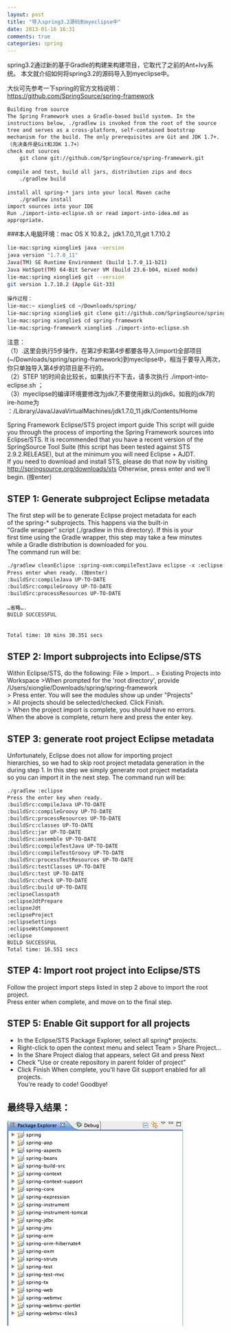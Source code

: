 ```yaml
---
layout: post
title: "导入spring3.2源码到myeclipse中"
date: 2013-01-16 16:31
comments: true
categories: spring
---
```


spring3.2通过新的基于Gradle的构建来构建项目，它取代了之前的Ant+Ivy系统。
本文就介绍如何将spring3.2的源码导入到myeclipse中。

<!-- more -->

大伙可先参考一下spring的官方文档说明：https://github.com/SpringSource/spring-framework

```
Building from source  
The Spring Framework uses a Gradle-based build system. In the instructions below, ./gradlew is invoked from the root of the source tree and serves as a cross-platform, self-contained bootstrap mechanism for the build. The only prerequisites are Git and JDK 1.7+.（先决条件是Git和JDK 1.7+）  
check out sources  
	git clone git://github.com/SpringSource/spring-framework.git
 
compile and test, build all jars, distribution zips and docs    
	./gradlew build
 
install all spring-* jars into your local Maven cache  
	./gradlew install
import sources into your IDE  
Run ./import-into-eclipse.sh or read import-into-idea.md as appropriate.  
```

###本人电脑环境：mac OS X 10.8.2，jdk1.7.0_11,git 1.7.10.2

``` bash
lie-mac:spring xionglie$ java -version
java version "1.7.0_11"
Java(TM) SE Runtime Environment (build 1.7.0_11-b21)
Java HotSpot(TM) 64-Bit Server VM (build 23.6-b04, mixed mode)
lie-mac:spring xionglie$ git --version
git version 1.7.10.2 (Apple Git-33)

操作过程：
lie-mac:~ xionglie$ cd ~/Downloads/spring/
lie-mac:spring xionglie$ git clone git://github.com/SpringSource/spring-framework.git
lie-mac:spring xionglie$ cd spring-framework
lie-mac:spring-framework xionglie$ ./import-into-eclipse.sh 
```

注意：   
（1）.这里会执行5步操作，在第2步和第4步都要各导入(import)全部项目(~/Downloads/spring/spring-framework)到myeclipse中，相当于要导入两次，你只单独导入第4步的项目是不行的。    
（2）STEP 1的时间会比较长，如果执行不下去，请多次执行 ./import-into-eclipse.sh ；    
（3）myeclipse的编译环境要修改为jdk7,不要使用默认的jdk6。如我的jdk7的ire-home为 ：/Library/Java/JavaVirtualMachines/jdk1.7.0_11.jdk/Contents/Home        

Spring Framework Eclipse/STS project import guide
This script will guide you through the process of importing the
Spring Framework sources into Eclipse/STS. It is recommended that you
have a recent version of the SpringSource Tool Suite (this script has
been tested against STS 2.9.2.RELEASE), but at the minimum you will
need Eclipse + AJDT.  
If you need to download and install STS, please do that now by
visiting http://springsource.org/downloads/sts
Otherwise, press enter and we'll begin. (按enter)  
 
 
## STEP 1: Generate subproject Eclipse metadata
The first step will be to generate Eclipse project metadata for each  
of the spring-* subprojects. This happens via the built-in   
"Gradle wrapper" script (./gradlew in this directory). If this is your  
first time using the Gradle wrapper, this step may take a few minutes  
while a Gradle distribution is downloaded for you.  
The command run will be:

```
./gradlew cleanEclipse :spring-oxm:compileTestJava eclipse -x :eclipse
Press enter when ready. (按enter)
:buildSrc:compileJava UP-TO-DATE
:buildSrc:compileGroovy UP-TO-DATE
:buildSrc:processResources UP-TO-DATE

…省略….
BUILD SUCCESSFUL


Total time: 10 mins 30.351 secs
```

## STEP 2: Import subprojects into Eclipse/STS
Within Eclipse/STS, do the following:
	File > Import... > Existing Projects into Workspace
\>When prompted for the 'root directory', provide /Users/xionglie/Downloads/spring/spring-framework    
\> Press enter. You will see the modules show up under "Projects"  
\> All projects should be selected/checked. Click Finish.   
\> When the project import is complete, you should have no errors.    
When the above is complete, return here and press the enter key.   

## STEP 3: generate root project Eclipse metadata
Unfortunately, Eclipse does not allow for importing project  
hierarchies, so we had to skip root project metadata generation in the  
during step 1. In this step we simply generate root project metadata  
so you can import it in the next step.
The command run will be:

```
./gradlew :eclipse
Press the enter key when ready.
:buildSrc:compileJava UP-TO-DATE
:buildSrc:compileGroovy UP-TO-DATE
:buildSrc:processResources UP-TO-DATE
:buildSrc:classes UP-TO-DATE
:buildSrc:jar UP-TO-DATE
:buildSrc:assemble UP-TO-DATE
:buildSrc:compileTestJava UP-TO-DATE
:buildSrc:compileTestGroovy UP-TO-DATE
:buildSrc:processTestResources UP-TO-DATE
:buildSrc:testClasses UP-TO-DATE
:buildSrc:test UP-TO-DATE
:buildSrc:check UP-TO-DATE
:buildSrc:build UP-TO-DATE
:eclipseClasspath
:eclipseJdtPrepare
:eclipseJdt
:eclipseProject
:eclipseSettings
:eclipseWstComponent
:eclipse
BUILD SUCCESSFUL
Total time: 16.551 secs
```
## STEP 4: Import root project into Eclipse/STS
Follow the project import steps listed in step 2 above to import the
root project.   
Press enter when complete, and move on to the final step.

## STEP 5: Enable Git support for all projects
- In the Eclipse/STS Package Explorer, select all spring* projects.
- Right-click to open the context menu and select Team > Share Project…
- In the Share Project dialog that appears, select Git and press Next
- Check "Use or create repository in parent folder of project"
- Click Finish
When complete, you'll have Git support enabled for all projects.  
You're ready to code! Goodbye!

## 最终导入结果：
![Alt text](/images/2013/2013-01-16-import-spring-source-code-into-myeclipse.png)


